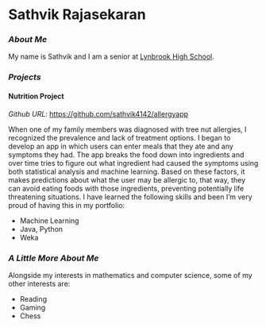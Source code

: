 # Sathvik Rajasekaran
### _About Me_
My name is Sathvik and I am a senior at [Lynbrook High School](https://lhs.fuhsd.org).

### _Projects_
#### Nutrition Project
*Github URL*: https://github.com/sathvik4142/allergyapp

When one of my family members was diagnosed with tree nut allergies, I recognized the prevalence and lack of treatment options. I began to develop an app in which users can enter meals that they ate and any symptoms they had. The app breaks the food down into ingredients and over time tries to figure out what ingredient had caused the symptoms using both statistical analysis and machine learning. Based on these factors, it makes predictions about what the user may be allergic to, that way, they can avoid eating foods with those ingredients, preventing potentially life threatening situations. I have learned the following skills and been I’m very proud of having this in my portfolio:
- Machine Learning
- Java, Python
- Weka



### _A Little More About Me_
Alongside my interests in mathematics and computer science, some of my other interests are:
- Reading
- Gaming
- Chess
